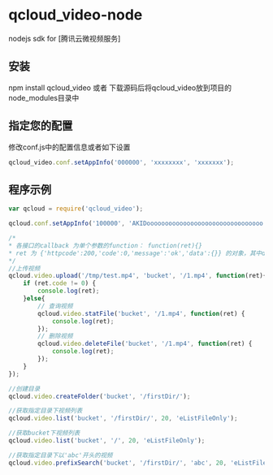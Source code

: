 # qcloud_video-node
nodejs sdk for [腾讯云微视频服务]

## 安装
npm install qcloud_video
或者
下载源码后将qcloud_video放到项目的node_modules目录中

## 指定您的配置
修改conf.js中的配置信息或者如下设置
```javascript
qcloud_video.conf.setAppInfo('000000', 'xxxxxxxx', 'xxxxxxx');
```

## 程序示例
```javascript
var qcloud = require('qcloud_video');

qcloud.conf.setAppInfo('100000', 'AKIDoooooooooooooooooooooooooooooooo', 'ROllllllllllllllllllllllllllllll');

/*
* 各接口的callback 为单个参数的function： function(ret){}
* ret 为 {'httpcode':200,'code':0,'message':'ok','data':{}} 的对象，其中data的内容依接口有所不同
*/
//上传视频
qcloud.video.upload('/tmp/test.mp4', 'bucket', '/1.mp4', function(ret){
    if (ret.code != 0) {
        console.log(ret);
    }else{
        // 查询视频
        qcloud.video.statFile('bucket', '/1.mp4', function(ret) {
            console.log(ret);
        });
        // 删除视频
        qcloud.video.deleteFile('bucket', '/1.mp4', function(ret) {
            console.log(ret);
        });
    }
});

//创建目录
qcloud.video.createFolder('bucket', '/firstDir/');

//获取指定目录下视频列表
qcloud.video.list('bucket', '/firstDir/', 20, 'eListFileOnly');

//获取bucket下视频列表
qcloud.video.list('bucket', '/', 20, 'eListFileOnly');

//获取指定目录下以'abc'开头的视频
qcloud.video.prefixSearch('bucket', '/firstDir/', 'abc', 20, 'eListFileOnly');

```

